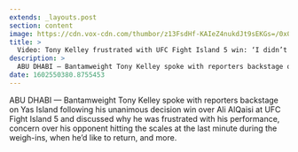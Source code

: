 ```yaml
--- 
extends: _layouts.post 
section: content 
image: https://cdn.vox-cdn.com/thumbor/z13FsdHf-KAIeZ4nukdJt9sEKGs=/0x0:1920x1080/fit-in/1200x630/filters:fill(ffffff)/cdn.vox-cdn.com/uploads/chorus_asset/file/21951300/TonyKelleyYT.jpg 
title: > 
  Video: Tony Kelley frustrated with UFC Fight Island 5 win: ‘I didn’t come to pitter-pat’ 
description: > 
  ABU DHABI — Bantamweight Tony Kelley spoke with reporters backstage on Yas Island following his unanimous decision win over Ali AlQaisi at UFC Fight Island 5 and discussed why he was frustrated with his performance, concern over his opponent hitting the scales at the last minute during the weigh-ins, when he’d like to return, and more. 
date: 1602550380.8755453 
--- 
```

ABU DHABI — Bantamweight Tony Kelley spoke with reporters backstage on Yas Island following his unanimous decision win over Ali AlQaisi at UFC Fight Island 5 and discussed why he was frustrated with his performance, concern over his opponent hitting the scales at the last minute during the weigh-ins, when he’d like to return, and more.